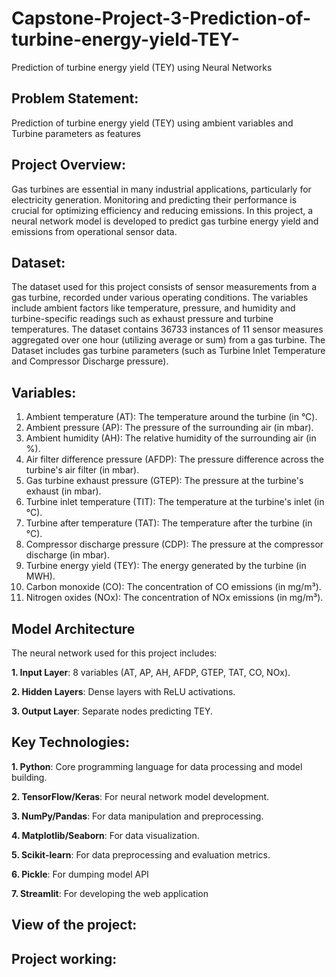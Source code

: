 # Capstone-Project-3-Prediction-of-turbine-energy-yield-TEY-
Prediction of turbine energy yield (TEY) using Neural Networks

## Problem Statement:
Prediction of turbine energy yield (TEY) using ambient variables and Turbine parameters as features

## Project Overview:
Gas turbines are essential in many industrial applications, particularly for electricity generation. Monitoring and predicting their performance is crucial for optimizing efficiency and reducing emissions. In this project, a neural network model is developed to predict gas turbine energy yield and emissions from operational sensor data.

## Dataset:
The dataset used for this project consists of sensor measurements from a gas turbine, recorded under various operating conditions. The variables include ambient factors like temperature, pressure, and humidity and turbine-specific readings such as exhaust pressure and turbine temperatures. The dataset contains 36733 instances of 11 sensor measures aggregated over one hour (utilizing average or sum) from a gas turbine. The Dataset includes gas turbine parameters (such as Turbine Inlet Temperature and Compressor Discharge pressure).

## Variables:
1. Ambient temperature (AT): The temperature around the turbine (in °C).
2. Ambient pressure (AP): The pressure of the surrounding air (in mbar).
3. Ambient humidity (AH): The relative humidity of the surrounding air (in %).
4. Air filter difference pressure (AFDP): The pressure difference across the turbine's air filter (in mbar).
5. Gas turbine exhaust pressure (GTEP): The pressure at the turbine's exhaust (in mbar).
6. Turbine inlet temperature (TIT): The temperature at the turbine's inlet (in °C).
7. Turbine after temperature (TAT): The temperature after the turbine (in °C).
8. Compressor discharge pressure (CDP): The pressure at the compressor discharge (in mbar).
9. Turbine energy yield (TEY): The energy generated by the turbine (in MWH).
10. Carbon monoxide (CO): The concentration of CO emissions (in mg/m³).
11. Nitrogen oxides (NOx): The concentration of NOx emissions (in mg/m³).

## Model Architecture
The neural network used for this project includes:

**1. Input Layer**: 8 variables (AT, AP, AH, AFDP, GTEP, TAT, CO, NOx).

**2. Hidden Layers**: Dense layers with ReLU activations.

**3. Output Layer**: Separate nodes predicting TEY.




## Key Technologies:
**1. Python**: Core programming language for data processing and model building.

**2. TensorFlow/Keras**: For neural network model development.

**3. NumPy/Pandas**: For data manipulation and preprocessing.

**4. Matplotlib/Seaborn**: For data visualization.

**5. Scikit-learn**: For data preprocessing and evaluation metrics.

**6. Pickle**: For dumping model API

**7. Streamlit**: For developing the web application

## View of the project:


## Project working:



